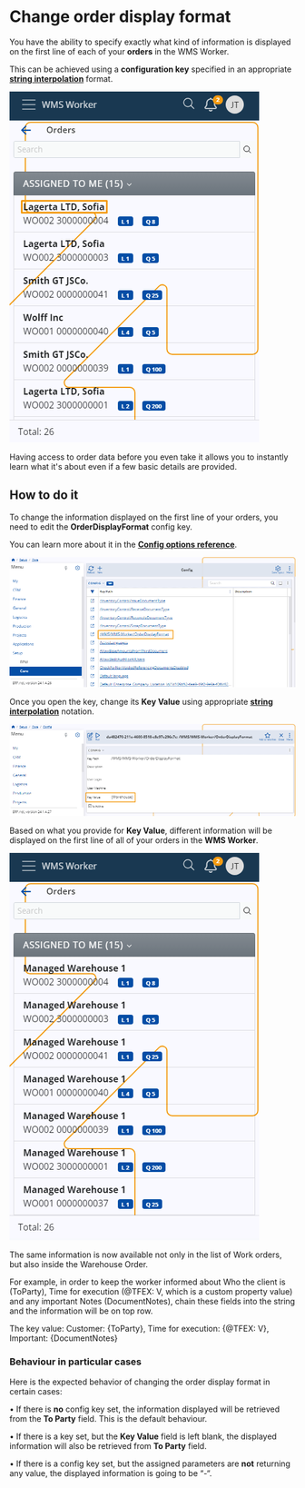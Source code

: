 # Change order display format

You have the ability to specify exactly what kind of information is displayed on the first line of each of your **orders** in the WMS Worker.

This can be achieved using a **configuration key** specified in an appropriate **[string interpolation](https://docs.erp.net/tech/advanced/string-interpolation/index.html?q=string)** format.

![picture](pictures/Order_information_09_02.png)

Having access to order data before you even take it allows you to instantly learn what it's about even if a few basic details are provided.

## How to do it

To change the information displayed on the first line of your orders, you need to edit the **OrderDisplayFormat** config key.

You can learn more about it in the **[Config options reference](https://docs.erp.net/tech/reference/config-options-reference.html#55-wmswms-workerorderdisplayformat)**.

![picture](pictures/Core_config_11_02.png)

Once you open the key, change its **Key Value** using appropriate **[string interpolation](https://docs.erp.net/tech/advanced/string-interpolation/index.html?q=string)** notation. 

![picture](pictures/Config_key_value_13_02.png)

Based on what you provide for **Key Value**, different information will be displayed on the first line of all of your orders in the **WMS Worker**.

![picture](pictures/Order_Warehouse_13_02.png)

The same information is now available not only in the list of Work orders, but also inside the Warehouse Order.

For example, in order to keep the worker informed about Who the client is (ToParty), Time for execution (@TFEX: V, which is a custom property value) and any important Notes (DocumentNotes), chain these fields into the string and the information will be on top row.

The key value: Customer: {ToParty}, Time for execution: {@TFEX: V}, Important: {DocumentNotes}


### Behaviour in particular cases 

Here is the expected behavior of changing the order display format in certain cases:

•	If there is **no** config key set, the information displayed will be retrieved from the **To Party** field. This is the default behaviour.

•	If there is a key set, but the **Key Value** field is left blank, the displayed information will also be retrieved from **To Party** field.

•	If there is a config key set, but the assigned parameters are **not** returning any value, the displayed information is going to be “-“.
